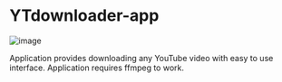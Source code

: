 # YTdownloader-app

![image](https://github.com/user-attachments/assets/cf299a41-b9f1-44af-a967-1b2e22180aeb)

Application provides downloading any YouTube video with easy to use interface.
Application requires ffmpeg to work.
